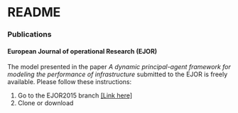 # README #

### Publications ###

#### European Journal of operational Research (EJOR)

The model presented in the paper *A dynamic principal-agent framework for modeling the performance of infrastructure* submitted to the EJOR is freely available. Please follow these instructions:

1. Go to the EJOR2015 branch [[Link here]](https://github.com/davpaez/contract-design/tree/EJOR2015)
2. Clone or download